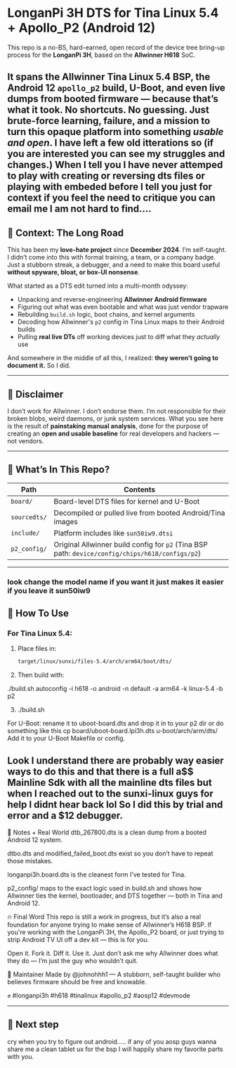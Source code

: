 # LonganPi 3H DTS for Tina Linux 5.4 + Apollo_P2 (Android 12)

This repo is a no-BS, hard-earned, open record of the device tree bring-up process for the **LonganPi 3H**, based on the **Allwinner H618** SoC.

It spans the Allwinner Tina Linux 5.4 BSP, the Android 12 `apollo_p2` build, U-Boot, and even live dumps from booted firmware — because that’s what it took. No shortcuts. No guessing. Just brute-force learning, failure, and a mission to turn this opaque platform into something *usable and open*.
I have left a few old itterations so (if you are interested you can see my struggles and changes.) When I tell you I have never attemped to play with creating or reversing dts files or playing with embeded before I tell you just for context if you feel the need to critique you can email me I am not hard to find....
---

## 🧠 Context: The Long Road

This has been my **love-hate project** since **December 2024**. I’m self-taught. I didn’t come into this with formal training, a team, or a company badge. Just a stubborn streak, a debugger, and a need to make this board useful **without spyware, bloat, or box-UI nonsense**.

What started as a DTS edit turned into a multi-month odyssey:

- Unpacking and reverse-engineering **Allwinner Android firmware**
- Figuring out what was even bootable and what was just vendor trapware
- Rebuilding `build.sh` logic, boot chains, and kernel arguments
- Decoding how Allwinner's `p2` config in Tina Linux maps to their Android builds
- Pulling **real live DTs** off working devices just to diff what they *actually* use

And somewhere in the middle of all this, I realized: **they weren’t going to document it.** So I did.

---

## 💬 Disclaimer

I don’t work for Allwinner. I don’t endorse them. I’m not responsible for their broken blobs, weird daemons, or junk system services. What you see here is the result of **painstaking manual analysis**, done for the purpose of creating an **open and usable baseline** for real developers and hackers — not vendors.

---

## 📂 What’s In This Repo?

| Path         | Contents |
|--------------|----------|
| `board/`     | Board-level DTS files for kernel and U-Boot |
| `sourcedts/` | Decompiled or pulled live from booted Android/Tina images |
| `include/`   | Platform includes like `sun50iw9.dtsi` |
| `p2_config/` | Original Allwinner build config for `p2` (Tina BSP path: `device/config/chips/h618/configs/p2`) |

---
### look change the model name if you want it just makes it easier if you leave it sun50iw9 ###

## 🔧 How To Use

### For Tina Linux 5.4:

1. Place files in:
   ```bash
   target/linux/sunxi/files-5.4/arch/arm64/boot/dts/

2. Then build with:

./build.sh autoconfig -i h618 -o android -n default -a arm64 -k linux-5.4 -b p2

3. ./build.sh 


For U-Boot:
rename it to uboot-board.dts and drop it in to your p2 dir 
or do something like this 
cp board/uboot-board.lpi3h.dts u-boot/arch/arm/dts/
Add it to your U-Boot Makefile or config.

## Look I understand there are probably way easier ways to do this and that there is a full a$$ Mainline Sdk with all the mainline dts files but when I reached out to the sunxi-linux guys for help I didnt hear back lol So I did this by trial and error and a $12 debugger.    
🧪 Notes + Real World
dtb_267800.dts is a clean dump from a booted Android 12 system.

dtbo.dts and modified_failed_boot.dts exist so you don’t have to repeat those mistakes.

longanpi3h.board.dts is the cleanest form I’ve tested for Tina.

p2_config/ maps to the exact logic used in build.sh and shows how Allwinner ties the kernel, bootloader, and DTS together — both in Tina and Android 12.

🔥 Final Word
This repo is still a work in progress, but it’s also a real foundation for anyone trying to make sense of Allwinner’s H618 BSP. If you're working with the LonganPi 3H, the Apollo_P2 board, or just trying to strip Android TV UI off a dev kit — this is for you.

Open it. Fork it. Diff it. Use it. Just don’t ask me why Allwinner does what they do — I’m just the guy who wouldn’t quit.

🙌 Maintainer
Made by @johnohhh1 —
A stubborn, self-taught builder who believes firmware should be free and knowable.

✊ #longanpi3h #h618 #tinalinux #apollo_p2 #aosp12 #devmode


---

## 🔁 Next step
cry when you try to figure out android..... if any of you aosp guys wanna share me a clean tablet ux for the bsp I will happily share my favorite parts with you.
